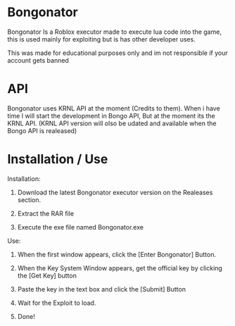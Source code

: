 # Bongonator

Bongonator Is a Roblox executor made to execute lua code into the game, this is used mainly for exploiting but is has other developer uses.

This was made for educational purposes only and im not responsible if your account gets banned

# API

Bongonator uses KRNL API at the moment (Credits to them).
When i have time I will start the development in Bongo API, But at the moment its the KRNL API.
(KRNL API version will olso be udated and available when the Bongo API is realeased)

# Installation / Use

Installation:

1) Download the latest Bongonator executor version on the Realeases section.

2) Extract the RAR file

3) Execute the exe file named Bongonator.exe

Use:

1) When the first window appears, click the [Enter Bongonator] Button.

2) When the Key System Window appears, get the official key by clicking the [Get Key] button

3) Paste the key in the text box and click the [Submit] Button

4) Wait for the Exploit to load.

5) Done!

# 
